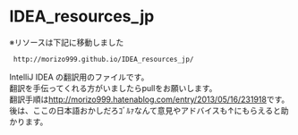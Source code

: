 IDEA_resources_jp
=================

※リソースは下記に移動しました

` http://morizo999.github.io/IDEA_resources_jp/` 


IntelliJ IDEA の翻訳用のファイルです。  
翻訳を手伝ってくれる方がいましたらpullをお願いします。  
翻訳手順は<http://morizo999.hatenablog.com/entry/2013/05/16/231918>です。  
後は、ここの日本語おかしだろｺﾞﾙｧなんて意見やアドバイスも↑にもらえると助かります。  
